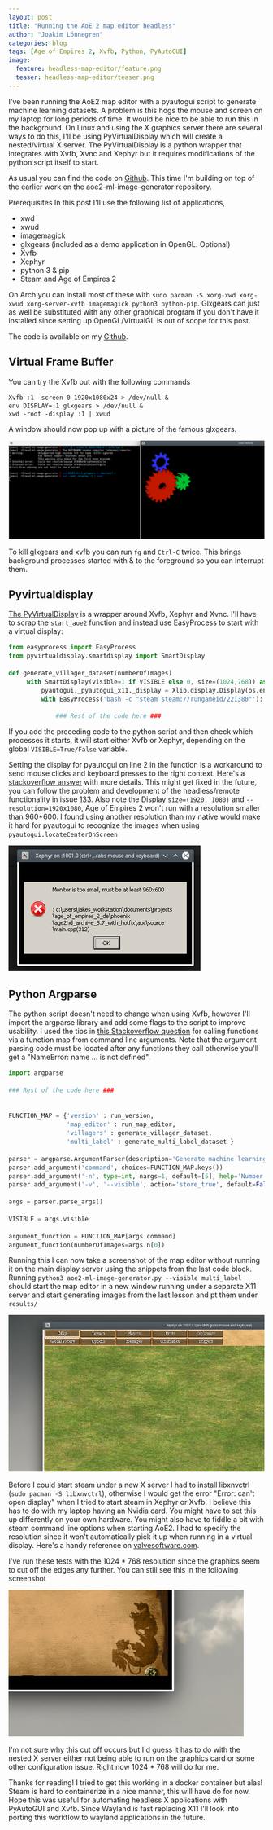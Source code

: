 ```yaml
---
layout: post
title: "Running the AoE 2 map editor headless"
author: "Joakim Lönnegren"
categories: blog
tags: [Age of Empires 2, Xvfb, Python, PyAutoGUI]
image:
  feature: headless-map-editor/feature.png
  teaser: headless-map-editor/teaser.png
---
```


I've been running the AoE2 map editor with a pyautogui script to generate machine learning datasets. A problem is this hogs the mouse and screen on my laptop for long periods of time. It would be nice to be able to run this in the background. On Linux and using the X graphics server there are several ways to do this, I'll be using PyVirtualDisplay which will create a nested/virtual X server. The PyVirtualDisplay is a python wrapper that integrates with Xvfb, Xvnc and Xephyr but it requires modifications of the python script itself to start.

As usual you can find the code on [Github](https://github.com/joalon/aoe2-ml-image-generator). This time I'm building on top of the earlier work on the aoe2-ml-image-generator repository.

Prerequisites
In this post I'll use the following list of applications,
* xwd
* xwud
* imagemagick
* glxgears (included as a demo application in OpenGL. Optional)
* Xvfb
* Xephyr
* python 3 & pip
* Steam and Age of Empires 2

On Arch you can install most of these with `sudo pacman -S xorg-xwd xorg-xwud xorg-server-xvfb imagemagick python3 python-pip`. Glxgears can just as well be substituted with any other graphical program if you don't have it installed since setting up OpenGL/VirtualGL is out of scope for this post.

The code is available on my [Github](https://github.com/joalon/aoe2-ml-image-generator).

## Virtual Frame Buffer
You can try the Xvfb out with the following commands

```fish
Xvfb :1 -screen 0 1920x1080x24 > /dev/null &
env DISPLAY=:1 glxgears > /dev/null &
xwd -root -display :1 | xwud
```

A window should now pop up with a picture of the famous glxgears.

![First Xvfb screenshot](/images/headless-map-editor/headless-glxgears.png)

To kill glxgears and xvfb you can run `fg` and `Ctrl-C` twice. This brings background processes started with & to the foreground so you can interrupt them. 

## Pyvirtualdisplay
[The PyVirtualDisplay](https://pypi.org/project/PyVirtualDisplay/) is a wrapper around Xvfb, Xephyr and Xvnc. I'll have to scrap the `start_aoe2` function and instead use EasyProcess to start with a virtual display:

```python
from easyprocess import EasyProcess
from pyvirtualdisplay.smartdisplay import SmartDisplay

def generate_villager_dataset(numberOfImages)
     with SmartDisplay(visible=1 if VISIBLE else 0, size=(1024,768)) as disp:
         pyautogui._pyautogui_x11._display = Xlib.display.Display(os.environ['DISPLAY'])
         with EasyProcess('bash -c "steam steam://rungameid/221380"'):
           
             ### Rest of the code here ###
```

If you add the preceding code to the python script and then check which processes it starts, it will start either Xvfb or Xephyr, depending on the global `VISIBLE=True/False` variable.

Setting the display for pyautogui on line 2 in the function is a workaround to send mouse clicks and keyboard presses to the right context. Here's a [stackoverflow answer](https://stackoverflow.com/questions/35798478/how-i-can-attach-the-mouse-movement-pyautogui-to-pyvirtualdisplay-with-seleniu) with more details. This might get fixed in the future, you can follow the problem and development of the headless/remote functionality in issue [133](https://github.com/asweigart/pyautogui/issues/133). Also note the Display `size=(1920, 1080)` and `--resolution=1920x1080`, Age of Empires 2 won't run with a resolution smaller than 960\*600. I found using another resolution than my native would make it hard for pyautogui to recognize the images when using `pyautogui.locateCenterOnScreen`

![Resolution error](/images/headless-map-editor/aoe2-resolution-error.png)

## Python Argparse
The python script doesn't need to change when using Xvfb, however I'll import the argparse library and add some flags to the script to improve usability. I used the tips in [this Stackoverflow question](https://stackoverflow.com/questions/27529610/call-function-based-on-argparse) for calling functions via a function map from command line arguments. Note that the argument parsing code must be located after any functions they call otherwise you'll get a "NameError: name ... is not defined".

```python
import argparse

### Rest of the code here ###


FUNCTION_MAP = {'version' : run_version,
                'map_editor' : run_map_editor,
                'villagers' : generate_villager_dataset,
                'multi_label' : generate_multi_label_dataset }

parser = argparse.ArgumentParser(description='Generate machine learning datasets using the Age of Empires 2 map editor running under steam.')
parser.add_argument('command', choices=FUNCTION_MAP.keys())
parser.add_argument('-n', type=int, nargs=1, default=[5], help='Number of images to generate in the dataset.')
parser.add_argument('-v', '--visible', action='store_true', default=False, help='Start in a visible window, otherwise it runs in a virtual frame buffer.')

args = parser.parse_args()

VISIBLE = args.visible

argument_function = FUNCTION_MAP[args.command]
argument_function(numberOfImages=args.n[0])
```

Running this I can now take a screenshot of the map editor without running it on the main display server using the snippets from the last code block. Running `python3 aoe2-ml-image-generator.py --visible multi_label` should start the map editor in a new window running under a separate X11 server and start generating images from the last lesson and pt them under `results/`

![Headless map editor](/images/headless-map-editor/headless-map-editor.png)

Before I could start steam under a new X server I had to install libxnvctrl (`sudo pacman -S libxnvctrl`), otherwise I would get the error "Error: can't open display" when I tried to start steam in Xephyr or Xvfb. I believe this has to do with my laptop having an Nvidia card. You might have to set this up differently on your own hardware. You might also have to fiddle a bit with steam command line options when starting AoE2. I had to specify the resolution since it won't automatically pick it up when running in a virtual display. Here's a handy reference on [valvesoftware.com](https://developer.valvesoftware.com/wiki/Command_Line_Options).

I've run these tests with the 1024 \* 768 resolution since the graphics seem to cut off the edges any further. You can still see this in the following screenshot

![Graphics cutoff](/images/headless-map-editor/graphics-cutoff.png)

I'm not sure why this cut off occurs but I'd guess it has to do with the nested X server either not being able to run on the graphics card or some other configuration issue. Right now 1024 \* 768 will do for me.

Thanks for reading! I tried to get this working in a docker container but alas! Steam is hard to containerize in a nice manner, this will have do for now. Hope this was useful for automating headless X applications with PyAutoGUI and Xvfb. Since Wayland is fast replacing X11 I'll look into porting this workflow to wayland applications in the future.

